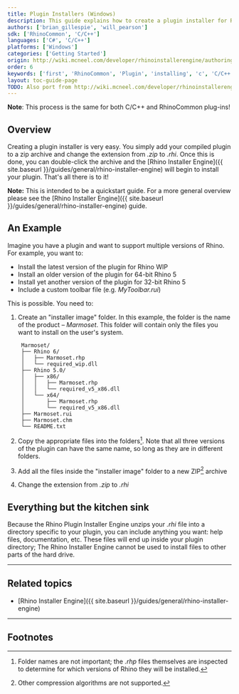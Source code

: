 ```yaml
---
title: Plugin Installers (Windows)
description: This guide explains how to create a plugin installer for Rhino for Windows.
authors: ['brian_gillespie', 'will_pearson']
sdk: ['RhinoCommon', 'C/C++']
languages: ['C#', 'C/C++']
platforms: ['Windows']
categories: ['Getting Started']
origin: http://wiki.mcneel.com/developer/rhinoinstallerengine/authoring
order: 6
keywords: ['first', 'RhinoCommon', 'Plugin', 'installing', 'c', 'C/C++', 'plugin', 'installer']
layout: toc-guide-page
TODO: Also port from http://wiki.mcneel.com/developer/rhinoinstallerengine/cpp
---
```


<div class="alert alert-info" role="alert">
<strong>Note</strong>: This process is the same for both C/C++ and RhinoCommon plug-ins!
</div>


## Overview

Creating a plugin installer is very easy.  You simply add your compiled plugin to a zip archive and change the extension from *.zip* to *.rhi*.  Once this is done, you can double-click the archive and the [Rhino Installer Engine]({{ site.baseurl }}/guides/general/rhino-installer-engine) will begin to install your plugin.  That's all there is to it!

<div class="alert alert-info" role="alert">
<strong>Note:</strong> This is intended to be a quickstart guide. For a more general overview please see the [Rhino Installer Engine]({{ site.baseurl }}/guides/general/rhino-installer-engine) guide.
</div>

## An Example

Imagine you have a plugin and want to support multiple versions of Rhino.  For example, you want to:

- Install the latest version of the plugin for Rhino WIP
- Install an older version of the plugin for 64-bit Rhino 5
- Install yet another version of the plugin for 32-bit Rhino 5
- Include a custom toolbar file (e.g. *MyToolbar.rui*)

This is possible. You need to:

1. Create an "installer image" folder. In this example, the folder is the name of the product – _Marmoset_. This folder will contain only the files you want to install on the user's system.

        Marmoset/
        ├── Rhino 6/
        │   ├── Marmoset.rhp
        │   └── required_wip.dll
        ├── Rhino 5.0/
        │   ├── x86/
        │   │   ├── Marmoset.rhp
        │   │   └── required_v5_x86.dll
        │   └── x64/
        │       ├── Marmoset.rhp
        │       └── required_v5_x86.dll
        ├── Marmoset.rui
        ├── Marmoset.chm
        └── README.txt


1. Copy the appropriate files into the folders[^1].  Note that all three versions of the plugin can have the same name, so long as they are in different folders.
1. Add all the files inside the "installer image" folder to a new ZIP[^2] archive
1. Change the extension from *.zip* to *.rhi*

## Everything but the kitchen sink

Because the Rhino Plugin Installer Engine unzips your *.rhi* file into a directory specific to your plugin, you can include anything you want: help files, documentation, etc.  These files will end up inside your plugin directory; The Rhino Installer Engine cannot be used to install files to other parts of the hard drive.

---

## Related topics

- [Rhino Installer Engine]({{ site.baseurl }}/guides/general/rhino-installer-engine)

---

## Footnotes

[^1]: Folder names are not important; the *.rhp* files themselves are inspected to determine for which versions of Rhino they will be installed.
[^2]: Other compression algorithms are not supported.
